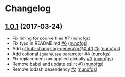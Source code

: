 # Changelog

## [1.0.1](https://github.com/seegno/mask-xml/releases/tag/1.0.1) (2017-03-24)
- Fix linting for source files [\#7](https://github.com/seegno/mask-xml/pull/7) ([nunofgs](https://github.com/nunofgs))
- Fix typo in README.md [\#6](https://github.com/seegno/mask-xml/pull/6) ([nunofgs](https://github.com/nunofgs))
- Add github-changelog-generator@0.4.1 [\#5](https://github.com/seegno/mask-xml/pull/5) ([nunofgs](https://github.com/nunofgs))
- Add optional `ignoreCase` parameter [\#4](https://github.com/seegno/mask-xml/pull/4) ([nunofgs](https://github.com/nunofgs))
- Fix replacement not applied globally [\#3](https://github.com/seegno/mask-xml/pull/3) ([nunofgs](https://github.com/nunofgs))
- Remove babel and update eslint [\#1](https://github.com/seegno/mask-xml/pull/1) ([nunofgs](https://github.com/nunofgs))
- Remove lodash dependency [\#2](https://github.com/seegno/mask-xml/pull/2) ([nunofgs](https://github.com/nunofgs))
